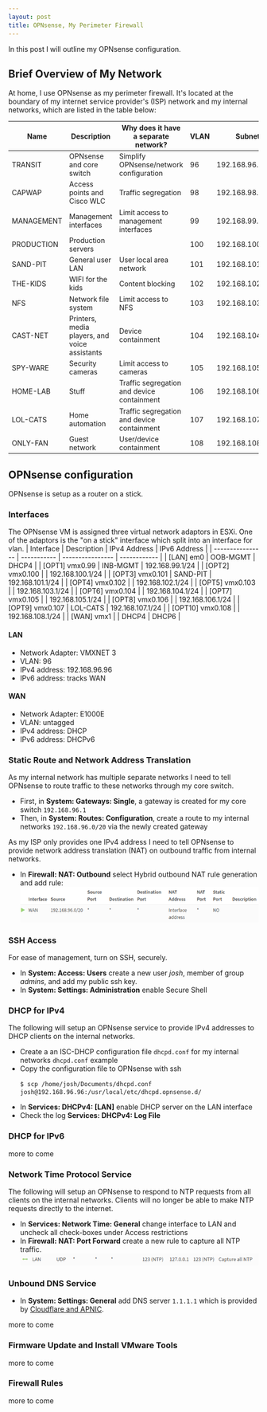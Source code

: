 ```yaml
---
layout: post
title: OPNsense, My Perimeter Firewall
---
```


In this post I will outline my OPNsense configuration.

## Brief Overview of My Network

At home, I use OPNsense as my perimeter firewall. It's located at the boundary of my internet service provider's (ISP) network and my internal networks, which are listed in the table below:

| Name       | Description                                   | Why does it have a separate network?       | VLAN | Subnet           |
| ---------- | --------------------------------------------- | ------------------------------------------ | ---- | ---------------- |
| TRANSIT    | OPNsense and core switch                      | Simplify OPNsense/network configuration    | 96   | 192.168.96.0/24  |
| CAPWAP     | Access points and Cisco WLC                   | Traffic segregation                        | 98   | 192.168.98.0/24  |
| MANAGEMENT | Management interfaces                         | Limit access to management interfaces      | 99   | 192.168.99.0/24  |
| PRODUCTION | Production servers                            |                                            | 100  | 192.168.100.0/24 |
| SAND-PIT   | General user LAN                              | User local area network                    | 101  | 192.168.101.0/24 |
| THE-KIDS   | WIFI for the kids                             | Content blocking                           | 102  | 192.168.102.0/24 |
| NFS        | Network file system                           | Limit access to NFS                        | 103  | 192.168.103.0/24 |
| CAST-NET   | Printers, media players, and voice assistants | Device containment                         | 104  | 192.168.104.0/24 |
| SPY-WARE   | Security cameras                              | Limit access to cameras                    | 105  | 192.168.105.0/24 |
| HOME-LAB   | Stuff                                         | Traffic segregation and device containment | 106  | 192.168.106.0/24 |
| LOL-CATS   | Home automation                               | Traffic segregation and device containment | 107  | 192.168.107.0/24 |
| ONLY-FAN   | Guest network                                 | User/device containment                    | 108  | 192.168.108.0/24 |

## OPNsense configuration

OPNsense is setup as a router on a stick. 

### Interfaces

The OPNsense VM is assigned three virtual network adaptors in ESXi. One of the adaptors is the "on a stick" interface which split into an interface for vlan.
| Interface        | Description | IPv4 Address     | IPv6 Address |
| ---------------- | ----------- | ---------------- | ------------ |
| [LAN] em0        | OOB-MGMT    | DHCP4            |
| [OPT1] vmx0.99   | INB-MGMT    | 192.168.99.1/24  |
| [OPT2] vmx0.100  |             | 192.168.100.1/24 |
| [OPT3] vmx0.101  | SAND-PIT    | 192.168.101.1/24 |
| [OPT4] vmx0.102  |             | 192.168.102.1/24 |
| [OPT5] vmx0.103  |             | 192.168.103.1/24 |
| [OPT6] vmx0.104  |             | 192.168.104.1/24 |
| [OPT7] vmx0.105  |             | 192.168.105.1/24 |
| [OPT8] vmx0.106  |             | 192.168.106.1/24 |
| [OPT9] vmx0.107  | LOL-CATS    | 192.168.107.1/24 |
| [OPT10] vmx0.108 |             | 192.168.108.1/24 |
| [WAN] vmx1       |             | DHCP4            | DHCP6        |

#### LAN

- Network Adapter: VMXNET 3
- VLAN: 96
- IPv4 address: 192.168.96.96
- IPv6 address: tracks WAN

#### WAN

- Network Adapter: E1000E
- VLAN: untagged
- IPv4 address: DHCP
- IPv6 address: DHCPv6

### Static Route and Network Address Translation

As my internal network has multiple separate networks I need to tell OPNsense to route traffic to these networks through my core switch.

- First, in **System: Gateways: Single**, a gateway is created for my core switch `192.168.96.1`
- Then, in **System: Routes: Configuration**, create a route to my internal networks `192.168.96.0/20` via the newly created gateway

As my ISP only provides one IPv4 address I need to tell OPNsense  to provide network address translation (NAT) on outbound traffic from internal networks.

- In **Firewall: NAT: Outbound** select Hybrid outbound NAT rule generation and add rule:
    ![](/../images/doiotyourself.com_2023-02-19-OPNSense_NAT-rule-outbound.png)

### SSH Access

For ease of management, turn on SSH, securely.

- In **System: Access: Users** create a new user _josh_, member of group _admins_, and add my public ssh key.
- In **System: Settings: Administration** enable Secure Shell

### DHCP for IPv4

The following will setup an OPNsense service to provide IPv4 addresses to DHCP clients on the internal networks.

- Create a an ISC-DHCP configuration file `dhcpd.conf` for my internal networks
    `dhcpd.conf` example
- Copy the configuration file to OPNsense with ssh
    ```console
    $ scp /home/josh/Documents/dhcpd.conf josh@192.168.96.96:/usr/local/etc/dhcpd.opnsense.d/
    ```
- In **Services: DHCPv4: [LAN]** enable DHCP server on the LAN interface
- Check the log **Services: DHCPv4: Log File**

### DHCP for IPv6

more to come

### Network Time Protocol Service

The following will setup an OPNsense to respond to NTP requests from all clients on the internal networks. Clients will no longer be able to make NTP requests directly to the internet.

- In **Services: Network Time: General** change interface to LAN and uncheck all check-boxes under Access restrictions
- In **Firewall: NAT: Port Forward** create a new rule to capture all NTP traffic.
    ![](/../images/doiotyourself.com_2023-02-19-OPNSense_NAT-rule-capture-all-NTP-traffic.png)

### Unbound DNS Service

- In **System: Settings: General** add DNS server `1.1.1.1` which is provided by [Cloudflare and APNIC][].

more to come

### Firmware Update and Install VMware Tools

more to come

### Firewall Rules

more to come

[Cloudflare and APNIC]: https://1.1.1.1/dns/